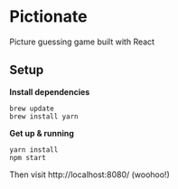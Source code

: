 # Pictionate
Picture guessing game built with React

## Setup

**Install dependencies**

```
brew update
brew install yarn
```

**Get up & running**

```
yarn install
npm start
```
Then visit http://localhost:8080/ (woohoo!)
